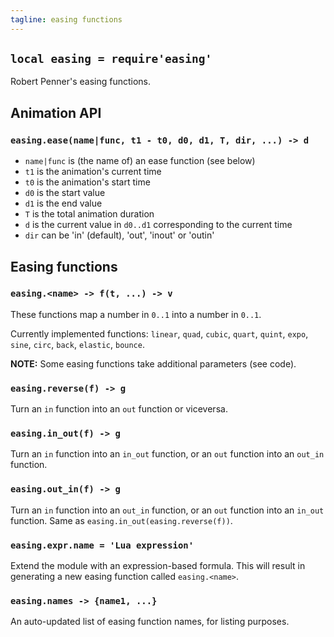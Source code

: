 ```yaml
---
tagline: easing functions
---
```


## `local easing = require'easing'`

Robert Penner's easing functions.

## Animation API

### `easing.ease(name|func, t1 - t0, d0, d1, T, dir, ...) -> d`

  * `name|func` is (the name of) an ease function (see below)
  * `t1` is the animation's current time
  * `t0` is the animation's start time
  * `d0` is the start value
  * `d1` is the end value
  * `T` is the total animation duration
  * `d` is the current value in `d0..d1` corresponding to the current time
  * `dir` can be 'in' (default), 'out', 'inout' or 'outin'

## Easing functions

### `easing.<name> -> f(t, ...) -> v`

These functions map a number in `0..1` into a number in `0..1`.

Currently implemented functions: `linear`, `quad`, `cubic`, `quart`, `quint`,
`expo`, `sine`, `circ`, `back`, `elastic`, `bounce`.

__NOTE:__ Some easing functions take additional parameters (see code).

### `easing.reverse(f) -> g`

Turn an `in` function into an `out` function or viceversa.

### `easing.in_out(f) -> g`

Turn an `in` function into an `in_out` function, or an `out` function into
an `out_in` function.

### `easing.out_in(f) -> g`

Turn an `in` function into an `out_in` function, or an `out` function into
an `in_out` function. Same as `easing.in_out(easing.reverse(f))`.

### `easing.expr.name = 'Lua expression'`

Extend the module with an expression-based formula. This will result in
generating a new easing function called `easing.<name>`.

### `easing.names -> {name1, ...}`

An auto-updated list of easing function names, for listing purposes.

